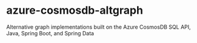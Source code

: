 # azure-cosmosdb-altgraph
Alternative graph implementations built on the Azure CosmosDB SQL API, Java, Spring Boot, and Spring Data
